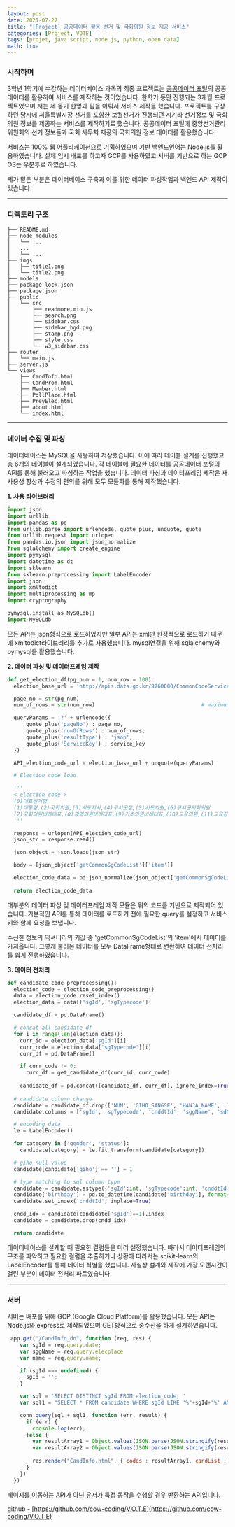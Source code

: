 ```yaml
---
layout: post
date: 2021-07-27
title: "[Project] 공공데이터 활용 선거 및 국회의원 정보 제공 서비스"
categories: [Project, VOTE]
tags: [projet, java script, node.js, python, open data]
math: true
---
```


### **시작하며**

3학년 1학기에 수강하는 데이터베이스 과목의 최종 프로젝트는 [공공데이터 포털](http://data.go.kr)의 공공 데이터를 활용하여 서비스를 제작하는 것이었습니다. 한학기 동안 진행되는 3개월 프로젝트였으며 저는 제 동기 한명과 팀을 이뤄서 서비스 제작을 했습니다. 프로젝트를 구상하던 당시에 서울특별시장 선거를 포함한 보궐선거가 진행되던 시기라 선거정보 및 국회의원 정보를 제공하는 서비스를 제작하기로 했습니다. 공공데이터 포털에 중앙선거관리위원회의 선거 정보들과 국회 사무처 제공의 국회의원 정보 데이터를 활용했습니다. 

서비스는 100% 웹 어플리케이션으로 기획하였으며 기반 백엔드언어는 Node.js를 활용하였습니다. 실제 임시 배포를 하고자 GCP를 사용하였고 서버를 기반으로 하는 GCP OS는 우분투로 하였습니다.

제가 맡은 부분은 데이터베이스 구축과 이를 위한 데이터 파싱작업과 백엔드 API 제작이었습니다.

---

### **디렉토리 구조**

```
├── README.md
├── node_modules
│   └── ...
│   ...
│   └── ...
├── imgs
│   ├── title1.png
│   └── title2.png
├── models
├── package-lock.json
├── package.json
├── public
│   └── src
│       ├── readmore.min.js
│       ├── search.png
│       ├── sidebar.css
│       ├── sidebar_bgd.png
│       ├── stamp.png
│       ├── style.css
│       └── w3_sidebar.css
├── router
│   └── main.js
├── server.js
└── views
    ├── CandInfo.html
    ├── CandProm.html
    ├── Member.html
    ├── PollPlace.html
    ├── PrevElec.html
    ├── about.html
    └── index.html
```

---

### **데이터 수집 및 파싱**

데이터베이스는 MySQL을 사용하여 저장했습니다. 이에 따라 테이블 설계를 진행했고 총 6개의 테이블이 설계되었습니다. 각 테이블에 필요한 데이터를 공공데이터 포털의 API를 통해 불러오고 파싱하는 작업을 했습니다. 데이터 파싱과 데이터프레임 제작은 재사용성 향상과 수정의 편의를 위해 모두 모듈화를 통해 제작했습니다.

**1\. 사용 라이브러리**

```python
import json
import urllib
import pandas as pd
from urllib.parse import urlencode, quote_plus, unquote, quote
from urllib.request import urlopen
from pandas.io.json import json_normalize
from sqlalchemy import create_engine
import pymysql
import datetime as dt
import sklearn
from sklearn.preprocessing import LabelEncoder
import json
import xmltodict
import multiprocessing as mp
import cryptography

pymysql.install_as_MySQLdb()
import MySQLdb
```

모든 API는 json형식으로 로드하였지만 일부 API는 xml만 한정적으로 로드하기 때문에 xmltodict라이브러리를 추가로 사용했습니다. mysql연결을 위해 sqlalchemy와 pymysql을 활용했습니다.

**2\. 데이터 파싱 및 데이터프레임 제작**

```python
def get_election_df(pg_num = 1, num_row = 100):
  election_base_url = 'http://apis.data.go.kr/9760000/CommonCodeService/getCommonSgCodeList'

  page_no = str(pg_num)
  num_of_rows = str(num_row)                                  # maximum 34 datas

  queryParams = '?' + urlencode({
      quote_plus('pageNo') : page_no,
      quote_plus('numOfRows') : num_of_rows,
      quote_plus('resultType') : 'json',
      quote_plus('ServiceKey') : service_key 
  })

  API_election_code_url = election_base_url + unquote(queryParams)

  # Election code load

  '''
  < election code >
  (0)대표선거명               
  (1)대통령,(2)국회의원,(3)시도지사,(4)구시군장,(5)시도의원,(6)구시군의회의원
  (7)국회의원비례대표,(8)광역의원비례대표,(9)기초의원비례대표,(10)교육의원,(11)교육감
  '''

  response = urlopen(API_election_code_url)
  json_str = response.read()

  json_object = json.loads(json_str)

  body = [json_object['getCommonSgCodeList']['item']]

  election_code_data = pd.json_normalize(json_object['getCommonSgCodeList']['item'])
  
  return election_code_data
```

대부분의 데이터 파싱 및 데이터프레임 제작 모듈은 위의 코드를 기반으로 제작되어 있습니다. 기본적인 API를 통해 데이터를 로드하기 전에 필요한 query를 설정하고 서비스키와 함께 요청을 보냅니다.

수신한 정보의 딕셔너리의 키값 중 'getCommonSgCodeList'의 'item'에서 데이터를 가져옵니다. 그렇게 불러온 데이터를 모두 DataFrame형태로 변환하여 데이터 전처리를 쉽게 진행하였습니다.

**3\. 데이터 전처리**

```python
def candidate_code_preprocessing():
  election_code = election_code_preprocessing()
  data = election_code.reset_index()  
  election_data = data[['sgId', 'sgTypecode']]

  candidate_df = pd.DataFrame()

  # concat all candidate df
  for i in range(len(election_data)):
    curr_id = election_data['sgId'][i]
    curr_code = election_data['sgTypecode'][i]
    curr_df = pd.DataFrame()

    if curr_code != 0:
      curr_df = get_candidate_df(curr_id, curr_code)
    
    candidate_df = pd.concat([candidate_df, curr_df], ignore_index=True)
  
  # candidate column change
  candidate = candidate_df.drop(['NUM', 'GIHO_SANGSE', 'HANJA_NAME', 'JOB_ID', 'EDU_ID', 'EDU', 'CAREER1', 'CAREER2', 'AGE'], axis=1)
  candidate.columns = ['sgId', 'sgTypecode', 'cnddtId', 'sggName', 'sdName', 'wiwName', 'giho', 'partyName', 'name', 'gender', 'birthday','address', 'job', 'status']

  # encoding data
  le = LabelEncoder()

  for category in ['gender', 'status']:
    candidate[category] = le.fit_transform(candidate[category])

  # giho null value
  candidate[candidate['giho'] == ''] = 1

  # type matching to sql column type
  candidate = candidate.astype({'sgId':int, 'sgTypecode':int, 'cnddtId':int, 'gender':int, 'status':int, 'giho':int})
  candidate['birthday'] = pd.to_datetime(candidate['birthday'], format='%Y-%m-%d')
  candidate.set_index('cnddtId', inplace=True)

  cndd_idx = candidate[candidate['sgId']==1].index
  candidate = candidate.drop(cndd_idx)

  return candidate
```

데이터베이스를 설계할 때 필요한 컬럼들을 미리 설정했습니다. 따라서 데이터프레임의 구조를 파악하고 필요한 컬럼을 추출하거나 상황에 따라서는 scikit-learn의 LabelEncoder를 통해 데이터 식별을 했습니다. 사실상 설계와 제작에 가장 오랜시간이 걸린 부분이 데이터 전처리 파트였습니다.

---

### **서버**

서버는 배포를 위해 GCP (Google Cloud Platform)를 활용했습니다. 모든 API는 Node.js와 express로 제작되었으며 GET방식으로 송수신을 하게 설계하였습니다. 

```js
 app.get("/CandInfo_do", function (req, res) {
    var sgId = req.query.date;
    var sggName = req.query.elecplace
    var name = req.query.name;

    if (sgId === undefined) {
      sgId = '';
    }

    var sql = 'SELECT DISTINCT sgId FROM election_code; '
    var sql1 = "SELECT * FROM candidate WHERE sgId LIKE '%"+sgId+"%' AND sggName LIKE '%"+sggName+"%' AND name LIKE '%"+name+"%' ORDER BY giho ASC; ";

    conn.query(sql + sql1, function (err, result) {
      if (err) {
        console.log(err);
      }else {
        var resultArray1 = Object.values(JSON.parse(JSON.stringify(result[0])));
        var resultArray2 = Object.values(JSON.parse(JSON.stringify(result[1])));
        
        res.render("CandInfo.html", { codes : resultArray1, candList : resultArray2 , searchSgId:sgId, searchKey: sggName})
      }
    })
  })
```

페이지를 이동하는 API가 아닌 유저가 특정 동작을 수행할 경우 반환하는 API입니다. 

github - [https://github.com/cow-coding/V.O.T.E](https://github.com/cow-coding/V.O.T.E)